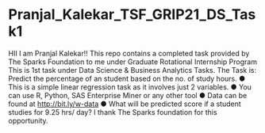 # Pranjal_Kalekar_TSF_GRIP21_DS_Task1
HII I am Pranjal Kalekar!!
This repo contains a completed task provided by The Sparks Foundation to me under Graduate Rotational Internship Program
This is 1st task under Data Science & Business Analytics Tasks.
The Task is:
Predict the percentage of an student based on the no. of study hours.
● This is a simple linear regression task as it involves just 2 variables.
● You can use R, Python, SAS Enterprise Miner or any other tool
● Data can be found at http://bit.ly/w-data
● What will be predicted score if a student studies for 9.25 hrs/ day?
I thank The Sparks foundation for this opportunity.

